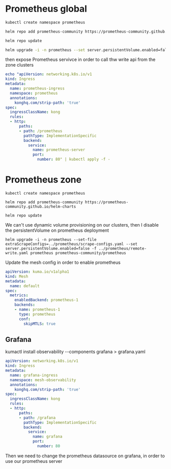 # Prometheus global

```bash
kubectl create namespace prometheus

helm repo add prometheus-community https://prometheus-community.github.io/helm-charts

helm repo update

helm upgrade -i -n prometheus --set server.persistentVolume.enabled=false --set server.extraFlags={web.enable-remote-write-receiver}  prometheus prometheus-community/prometheus
```

then expose Prometheus servivce in order to call thw write api from the zone clusters

```yaml
echo "apiVersion: networking.k8s.io/v1
kind: Ingress
metadata:
  name: prometheus-ingress
  namespace: prometheus
  annotations:
    konghq.com/strip-path: 'true'
spec:
  ingressClassName: kong
  rules:
  - http:
      paths:
      - path: /prometheus
        pathType: ImplementationSpecific
        backend:
          service:
            name: prometheus-server
            port: 
              number: 80" | kubectl apply -f -
```

# Prometheus zone

```
kubectl create namespace prometheus

helm repo add prometheus-community https://prometheus-community.github.io/helm-charts

helm repo update
```
We can't use dynamic volume provisioning on our clusters, then I disable the persistentVolume on prometheus deployment

```
helm upgrade -i -n prometheus --set-file extraScrapeConfigs=../prometheus/scrape-configs.yaml --set server.persistentVolume.enabled=false -f ../prometheus/remote-write.yaml prometheus prometheus-community/prometheus
```

Update the mesh config in order to enable prometheus

```yaml
apiVersion: kuma.io/v1alpha1
kind: Mesh
metadata:
  name: default
spec:
  metrics:
    enabledBackend: prometheus-1
    backends:
    - name: prometheus-1
      type: prometheus
      conf:
        skipMTLS: true
```


 ## Grafana

 kumactl install observability --components  grafana > grafana.yaml

```yaml
apiVersion: networking.k8s.io/v1
kind: Ingress
metadata:
  name: grafana-ingress
  namespace: mesh-observability
  annotations:
    konghq.com/strip-path: 'true'
spec:
  ingressClassName: kong
  rules:
  - http:
      paths:
      - path: /grafana
        pathType: ImplementationSpecific
        backend:
          service:
            name: grafana
            port: 
              number: 80
```

Then we need to change the prometheus datasource on grafana, in order to use our prometheus server




    




